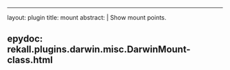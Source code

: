 
---
layout: plugin
title: mount
abstract: |
    Show mount points.

epydoc: rekall.plugins.darwin.misc.DarwinMount-class.html
---
